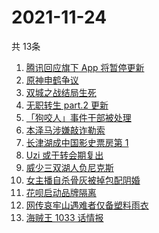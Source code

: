 # 2021-11-24
  共 13条

  <!-- BEGIN -->
  <!-- 最后更新时间:Wed Nov 24 2021 14:10:31 GMT+0000 (Coordinated Universal Time) -->
  1. [腾讯回应旗下 App 将暂停更新](https://www.zhihu.com/search?q=腾讯)
1. [原神申鹤争议](https://www.zhihu.com/search?q=原神)
1. [双城之战结局生死](https://www.zhihu.com/search?q=双城之战)
1. [无职转生 part.2 更新](https://www.zhihu.com/search?q=无职转生)
1. [「狗咬人」事件干部被处理](https://www.zhihu.com/search?q=狗咬人)
1. [本泽马涉嫌敲诈勒索](https://www.zhihu.com/search?q=本泽马)
1. [长津湖成中国影史票房第 1](https://www.zhihu.com/search?q=长津湖)
1. [Uzi 或于转会期复出](https://www.zhihu.com/search?q=uzi)
1. [威少三双湖人负尼克斯](https://www.zhihu.com/search?q=湖人)
1. [女主播自杀骨灰被掉包配阴婚](https://www.zhihu.com/search?q=女主播自杀)
1. [花呗启动品牌隔离](https://www.zhihu.com/search?q=花呗)
1. [网传哀牢山遇难者仅备塑料雨衣](https://www.zhihu.com/search?q=云南哀牢山)
1. [海贼王 1033 话情报](https://www.zhihu.com/search?q=海贼王)
  <!-- END -->
  